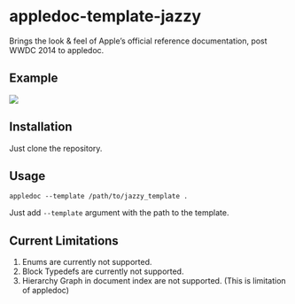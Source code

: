appledoc-template-jazzy
========================

Brings the look &amp; feel of Apple’s official reference documentation, post WWDC 2014 to appledoc.

Example
---

![](http://i.gyazo.com/34ecfc2ea6bd8a36db70d48022b4ebb4.png)

Installation
---

Just clone the repository.

Usage
---

```objc
appledoc --template /path/to/jazzy_template .
```

Just add `--template` argument with the path to the template.

Current Limitations
---

1. Enums are currently not supported.
2. Block Typedefs are currently not supported.
3. Hierarchy Graph in document index are not supported. (This is limitation of appledoc)
